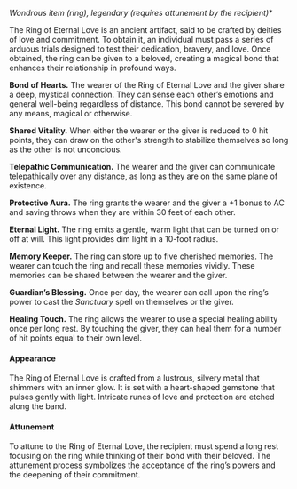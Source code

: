*Wondrous item (ring), legendary (requires attunement by the recipient)**

The Ring of Eternal Love is an ancient artifact, said to be crafted by deities of love and commitment. To obtain it, an individual must pass a series of arduous trials designed to test their dedication, bravery, and love. Once obtained, the ring can be given to a beloved, creating a magical bond that enhances their relationship in profound ways.

**Bond of Hearts.** The wearer of the Ring of Eternal Love and the giver share a deep, mystical connection. They can sense each other’s emotions and general well-being regardless of distance. This bond cannot be severed by any means, magical or otherwise.

**Shared Vitality.** When either the wearer or the giver is reduced to 0 hit points, they can draw on the other's strength to stabilize themselves so long as the other is not unconcious.

**Telepathic Communication.** The wearer and the giver can communicate telepathically over any distance, as long as they are on the same plane of existence.

**Protective Aura.** The ring grants the wearer and the giver a +1 bonus to AC and saving throws when they are within 30 feet of each other.

**Eternal Light.** The ring emits a gentle, warm light that can be turned on or off at will. This light provides dim light in a 10-foot radius.

**Memory Keeper.** The ring can store up to five cherished memories. The wearer can touch the ring and recall these memories vividly. These memories can be shared between the wearer and the giver.

**Guardian’s Blessing.** Once per day, the wearer can call upon the ring’s power to cast the *Sanctuary* spell on themselves or the giver.

**Healing Touch.** The ring allows the wearer to use a special healing ability once per long rest. By touching the giver, they can heal them for a number of hit points equal to their own level.

#### Appearance
The Ring of Eternal Love is crafted from a lustrous, silvery metal that shimmers with an inner glow. It is set with a heart-shaped gemstone that pulses gently with light. Intricate runes of love and protection are etched along the band.

#### Attunement
To attune to the Ring of Eternal Love, the recipient must spend a long rest focusing on the ring while thinking of their bond with their beloved. The attunement process symbolizes the acceptance of the ring’s powers and the deepening of their commitment.